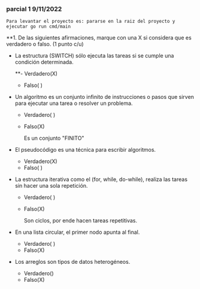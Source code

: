 ### parcial 1 9/11/2022 

``Para levantar el proyecto es: pararse en la raiz del proyecto y ejecutar go run cmd/main``

**1. De las siguientes afirmaciones, marque con una X si considera que es verdadero o falso. (1 punto c/u)
   * La estructura (SWITCH) sólo ejecuta las tareas si se cumple una condición determinada.
   
      **- Verdadero(X)
      - Falso( )

   
   * Un algoritmo es un conjunto infinito de instrucciones o pasos que sirven para ejecutar una tarea o
      resolver un problema.
      - Verdadero( )
      - Falso(X)
     
        Es un conjunto "FINITO"
     

   * El pseudocódigo es una técnica para escribir algoritmos.
     - Verdadero(X)
     - Falso( )


   * La estructura iterativa como el (for, while, do-while), realiza las tareas sin hacer una sola repetición.
     - Verdadero( )
     - Falso(X)
     
       Son ciclos, por ende hacen tareas repetitivas.
 

   * En una lista circular, el primer nodo apunta al final.
      - Verdadero( )
      - Falso(X)
 

   * Los arreglos son tipos de datos heterogéneos.
      - Verdadero()
      - Falso(X)
